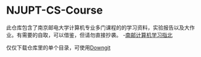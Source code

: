 # NJUPT-CS-Course
此仓库包含了南京邮电大学计算机专业多门课程的的学习资料，实验报告以及大作业。有需要的自取，可以借鉴，但请勿直接抄袭。
-[南邮计算机学习指北](https://blog.csdn.net/qq_45755302/article/details/129734138)

仅仅下载仓库里的单个目录，可使用[Downgit](https://minhaskamal.github.io/DownGit/#/home)

